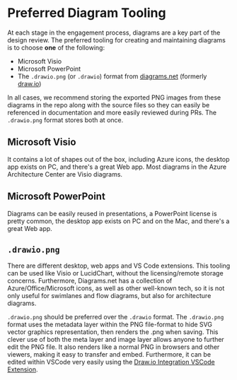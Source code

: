 # Preferred Diagram Tooling

At each stage in the engagement process, diagrams are a key part of the design review.
The preferred tooling for creating and maintaining diagrams is to choose **one** of the following:

- Microsoft Visio
- Microsoft PowerPoint
- The `.drawio.png` (or `.drawio`) format from [diagrams.net](http://diagrams.net) (formerly [draw.io](http://draw.io))

In all cases, we recommend storing the exported PNG images from these diagrams in the repo along with the source files so they can easily be referenced in documentation and more easily reviewed during PRs. The `.drawio.png` format stores both at once.

## Microsoft Visio

It contains a lot of shapes out of the box, including Azure icons, the desktop app exists on PC, and there's a great Web app. Most diagrams in the Azure Architecture Center are Visio diagrams.

## Microsoft PowerPoint

Diagrams can be easily reused in presentations, a PowerPoint license is pretty common, the desktop app exists on PC and on the Mac, and there's a great Web app.

## `.drawio.png`

There are different desktop, web apps and VS Code extensions. 
This tooling can be used like Visio or LucidChart, without the licensing/remote storage concerns.
Furthermore, Diagrams.net has a collection of Azure/Office/Microsoft icons, as well as other well-known tech, so it is not only useful for swimlanes and flow diagrams, but also for architecture diagrams.

`.drawio.png` should be preferred over the `.drawio` format.
The `.drawio.png` format uses the metadata layer within the PNG file-format to hide SVG vector graphics representation, then renders the .png when saving.
This clever use of both the meta layer and image layer allows anyone to further edit the PNG file.
It also renders like a normal PNG in browsers and other viewers, making it easy to transfer and embed.
Furthermore, it can be edited within VSCode very easily using the [Draw.io Integration VSCode Extension](https://marketplace.visualstudio.com/items?itemName=hediet.vscode-drawio).
